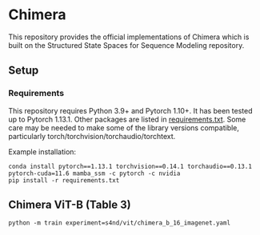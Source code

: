 # Chimera

This repository provides the official implementations of Chimera which is built on the Structured State Spaces for Sequence Modeling repository.


## Setup

### Requirements
This repository requires Python 3.9+ and Pytorch 1.10+.
It has been tested up to Pytorch 1.13.1.
Other packages are listed in [requirements.txt](./requirements.txt).
Some care may be needed to make some of the library versions compatible, particularly torch/torchvision/torchaudio/torchtext.

Example installation:
```
conda install pytorch==1.13.1 torchvision==0.14.1 torchaudio==0.13.1 pytorch-cuda=11.6 mamba_ssm -c pytorch -c nvidia
pip install -r requirements.txt
```


## Chimera ViT-B (Table 3)

```
python -m train experiment=s4nd/vit/chimera_b_16_imagenet.yaml
```
